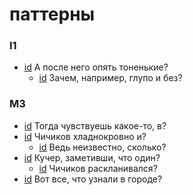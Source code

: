 # паттерны

### I1

- [id](#fedd80e0-1b21-3cc3-86c8-b9e181a71b58) А после него опять тоненькие?
    - [id](#f32fb848-6d3e-35a4-9dee-72c17085fc83) Зачем, например, глупо и без?

### M3

- [id](#3971462d-17b3-3e8c-8c1e-ff94fde3fb7d) Тогда чувствуешь какое-то, в?
- [id](#9a64dc4f-3629-39c4-a191-d719c63e404f) Чичиков хладнокровно и?
    - [id](#85dbd807-4654-3d20-af0c-1bf9ec9a134c) Ведь неизвестно, сколько?
- [id](#0f2ce22d-fd48-324e-b964-a0ced23449d0) Кучер, заметивши, что один?
    - [id](#2a89fd6a-4ecc-32fd-bffb-be46d8b17e4a) Чичиков раскланивался?
- [id](#ee28d349-3a1a-3039-814a-c18d34650416) Вот все, что узнали в городе?

